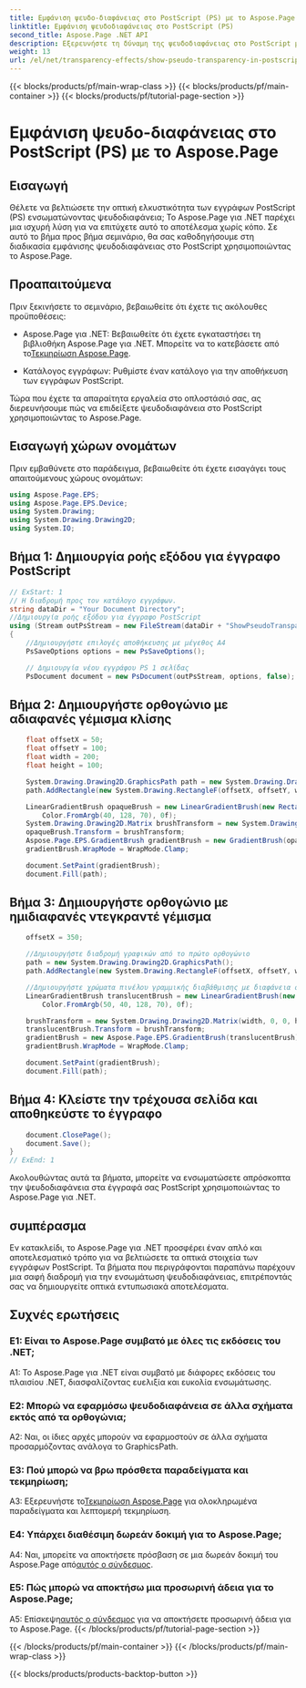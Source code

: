 ```yaml
---
title: Εμφάνιση ψευδο-διαφάνειας στο PostScript (PS) με το Aspose.Page
linktitle: Εμφάνιση ψευδοδιαφάνειας στο PostScript (PS)
second_title: Aspose.Page .NET API
description: Εξερευνήστε τη δύναμη της ψευδοδιαφάνειας στο PostScript με το Aspose.Page για .NET. Ακολουθήστε τον οδηγό βήμα προς βήμα για εντυπωσιακά έγγραφα.
weight: 13
url: /el/net/transparency-effects/show-pseudo-transparency-in-postscript-ps/
---
```


{{< blocks/products/pf/main-wrap-class >}}
{{< blocks/products/pf/main-container >}}
{{< blocks/products/pf/tutorial-page-section >}}

# Εμφάνιση ψευδο-διαφάνειας στο PostScript (PS) με το Aspose.Page

## Εισαγωγή

Θέλετε να βελτιώσετε την οπτική ελκυστικότητα των εγγράφων PostScript (PS) ενσωματώνοντας ψευδοδιαφάνεια; Το Aspose.Page για .NET παρέχει μια ισχυρή λύση για να επιτύχετε αυτό το αποτέλεσμα χωρίς κόπο. Σε αυτό το βήμα προς βήμα σεμινάριο, θα σας καθοδηγήσουμε στη διαδικασία εμφάνισης ψευδοδιαφάνειας στο PostScript χρησιμοποιώντας το Aspose.Page.

## Προαπαιτούμενα

Πριν ξεκινήσετε το σεμινάριο, βεβαιωθείτε ότι έχετε τις ακόλουθες προϋποθέσεις:

- Aspose.Page για .NET: Βεβαιωθείτε ότι έχετε εγκαταστήσει τη βιβλιοθήκη Aspose.Page για .NET. Μπορείτε να το κατεβάσετε από το[Τεκμηρίωση Aspose.Page](https://reference.aspose.com/page/net/).

- Κατάλογος εγγράφων: Ρυθμίστε έναν κατάλογο για την αποθήκευση των εγγράφων PostScript.

Τώρα που έχετε τα απαραίτητα εργαλεία στο οπλοστάσιό σας, ας διερευνήσουμε πώς να επιδείξετε ψευδοδιαφάνεια στο PostScript χρησιμοποιώντας το Aspose.Page.

## Εισαγωγή χώρων ονομάτων

Πριν εμβαθύνετε στο παράδειγμα, βεβαιωθείτε ότι έχετε εισαγάγει τους απαιτούμενους χώρους ονομάτων:

```csharp
using Aspose.Page.EPS;
using Aspose.Page.EPS.Device;
using System.Drawing;
using System.Drawing.Drawing2D;
using System.IO;
```

## Βήμα 1: Δημιουργία ροής εξόδου για έγγραφο PostScript

```csharp
// ExStart: 1
// Η διαδρομή προς τον κατάλογο εγγράφων.
string dataDir = "Your Document Directory";
//Δημιουργία ροής εξόδου για έγγραφο PostScript
using (Stream outPsStream = new FileStream(dataDir + "ShowPseudoTransparency_outPS.ps", FileMode.Create))
{
	//Δημιουργήστε επιλογές αποθήκευσης με μέγεθος Α4
	PsSaveOptions options = new PsSaveOptions();

	// Δημιουργία νέου εγγράφου PS 1 σελίδας
	PsDocument document = new PsDocument(outPsStream, options, false);
```

## Βήμα 2: Δημιουργήστε ορθογώνιο με αδιαφανές γέμισμα κλίσης

```csharp
	float offsetX = 50;
	float offsetY = 100;
	float width = 200;
	float height = 100;

	System.Drawing.Drawing2D.GraphicsPath path = new System.Drawing.Drawing2D.GraphicsPath();
	path.AddRectangle(new System.Drawing.RectangleF(offsetX, offsetY, width, height));

	LinearGradientBrush opaqueBrush = new LinearGradientBrush(new RectangleF(0, 0, 200, 100), Color.FromArgb(0, 0, 0),
		Color.FromArgb(40, 128, 70), 0f);
	System.Drawing.Drawing2D.Matrix brushTransform = new System.Drawing.Drawing2D.Matrix(width, 0, 0, height, offsetX, offsetY);
	opaqueBrush.Transform = brushTransform;
	Aspose.Page.EPS.GradientBrush gradientBrush = new GradientBrush(opaqueBrush);
	gradientBrush.WrapMode = WrapMode.Clamp;

	document.SetPaint(gradientBrush);
	document.Fill(path);
```

## Βήμα 3: Δημιουργήστε ορθογώνιο με ημιδιαφανές ντεγκραντέ γέμισμα

```csharp
	offsetX = 350;

	//Δημιουργήστε διαδρομή γραφικών από το πρώτο ορθογώνιο
	path = new System.Drawing.Drawing2D.GraphicsPath();
	path.AddRectangle(new System.Drawing.RectangleF(offsetX, offsetY, width, height));

	//Δημιουργήστε χρώματα πινέλου γραμμικής διαβάθμισης με διαφάνεια όχι 255, αλλά 150 και 50. Άρα είναι ημιδιαφανή.
	LinearGradientBrush translucentBrush = new LinearGradientBrush(new RectangleF(0, 0, width, height), Color.FromArgb(150, 0, 0, 0),
		Color.FromArgb(50, 40, 128, 70), 0f);

	brushTransform = new System.Drawing.Drawing2D.Matrix(width, 0, 0, height, offsetX, offsetY);
	translucentBrush.Transform = brushTransform;
	gradientBrush = new Aspose.Page.EPS.GradientBrush(translucentBrush);
	gradientBrush.WrapMode = WrapMode.Clamp;

	document.SetPaint(gradientBrush);
	document.Fill(path);
```

## Βήμα 4: Κλείστε την τρέχουσα σελίδα και αποθηκεύστε το έγγραφο

```csharp
	document.ClosePage();
	document.Save();
}
// ExEnd: 1
```

Ακολουθώντας αυτά τα βήματα, μπορείτε να ενσωματώσετε απρόσκοπτα την ψευδοδιαφάνεια στα έγγραφά σας PostScript χρησιμοποιώντας το Aspose.Page για .NET.

## συμπέρασμα

Εν κατακλείδι, το Aspose.Page για .NET προσφέρει έναν απλό και αποτελεσματικό τρόπο για να βελτιώσετε τα οπτικά στοιχεία των εγγράφων PostScript. Τα βήματα που περιγράφονται παραπάνω παρέχουν μια σαφή διαδρομή για την ενσωμάτωση ψευδοδιαφάνειας, επιτρέποντάς σας να δημιουργείτε οπτικά εντυπωσιακά αποτελέσματα.

## Συχνές ερωτήσεις

### Ε1: Είναι το Aspose.Page συμβατό με όλες τις εκδόσεις του .NET;

A1: Το Aspose.Page για .NET είναι συμβατό με διάφορες εκδόσεις του πλαισίου .NET, διασφαλίζοντας ευελιξία και ευκολία ενσωμάτωσης.

### Ε2: Μπορώ να εφαρμόσω ψευδοδιαφάνεια σε άλλα σχήματα εκτός από τα ορθογώνια;

A2: Ναι, οι ίδιες αρχές μπορούν να εφαρμοστούν σε άλλα σχήματα προσαρμόζοντας ανάλογα το GraphicsPath.

### Ε3: Πού μπορώ να βρω πρόσθετα παραδείγματα και τεκμηρίωση;

 A3: Εξερευνήστε το[Τεκμηρίωση Aspose.Page](https://reference.aspose.com/page/net/) για ολοκληρωμένα παραδείγματα και λεπτομερή τεκμηρίωση.

### Ε4: Υπάρχει διαθέσιμη δωρεάν δοκιμή για το Aspose.Page;

 A4: Ναι, μπορείτε να αποκτήσετε πρόσβαση σε μια δωρεάν δοκιμή του Aspose.Page από[αυτός ο σύνδεσμος](https://releases.aspose.com/).

### Ε5: Πώς μπορώ να αποκτήσω μια προσωρινή άδεια για το Aspose.Page;

 Α5: Επίσκεψη[αυτός ο σύνδεσμος](https://purchase.aspose.com/temporary-license/) για να αποκτήσετε προσωρινή άδεια για το Aspose.Page.
{{< /blocks/products/pf/tutorial-page-section >}}

{{< /blocks/products/pf/main-container >}}
{{< /blocks/products/pf/main-wrap-class >}}

{{< blocks/products/products-backtop-button >}}
